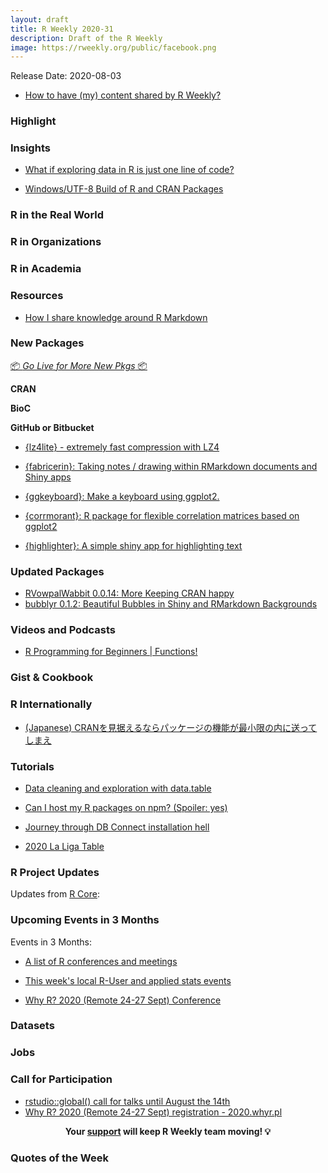 ```yaml
---
layout: draft
title: R Weekly 2020-31
description: Draft of the R Weekly
image: https://rweekly.org/public/facebook.png
---
```


Release Date: 2020-08-03

+ [How to have (my) content shared by R Weekly?](https://github.com/rweekly/rweekly.org#how-to-have-my-content-shared-by-r-weekly)


###  Highlight



### Insights
+ [What if exploring data in R is just one line of code?](https://rolkra.github.io/start-to-explore/)

+ [Windows/UTF-8 Build of R and CRAN Packages](https://developer.r-project.org/Blog/public/2020/07/30/windows/utf-8-build-of-r-and-cran-packages/)


### R in the Real World



###  R in Organizations



###  R in Academia



###  Resources

+ [How I share knowledge around R Markdown](https://themockup.blog/posts/2020-07-25-meta-rmarkdown/)

###  New Packages

<p class="added-hostname"><a href="https://rweekly.org/live" target="_blank" class="externalLink">📦 <i>Go Live for More New Pkgs</i> 📦</a></p>

**CRAN**



**BioC**



**GitHub or Bitbucket**

+ [{lz4lite} - extremely fast compression with LZ4](https://coolbutuseless.github.io/2020/06/16/introducing-lz4lite-extremely-fast-compression-with-lz4/)
+ [{fabricerin}: Taking notes / drawing within RMarkdown documents and Shiny apps](https://ihaddadenfodil.com/post/taking-notes-in-rmarkdown-using-the-fabricerin-package/)
+ [{ggkeyboard}: Make a keyboard using ggplot2.](https://github.com/sharlagelfand/ggkeyboard)

+ [{corrmorant}: R package for flexible correlation matrices based on ggplot2](https://github.com/r-link/corrmorant)

+ [{highlighter}: A simple shiny app for highlighting text](https://github.com/r4fun/highlighter)

### Updated Packages

+ [RVowpalWabbit 0.0.14: More Keeping CRAN happy](http://dirk.eddelbuettel.com/blog/2020/06/14#rvowpalwabbit_0.0.14) 
+ [bubblyr 0.1.2: Beautiful Bubbles in Shiny and RMarkdown Backgrounds](https://github.com/feddelegrand7/bubblyr)


###  Videos and Podcasts

+ [R Programming for Beginners | Functions!](https://www.youtube.com/watch?v=pXA350-o0v8)

### Gist & Cookbook



### R Internationally

+ [(Japanese) CRANを見据えるならパッケージの機能が最小限の内に送ってしまえ](https://blog.atusy.net/2020/07/27/creating-package/)

###  Tutorials

+ [Data cleaning and exploration with data.table](https://www.meganstodel.com/posts/using-data-table/)

+ [Can I host my R packages on npm? (Spoiler: yes)](https://colinfay.me/r-package-npm/)

+ [Journey through DB Connect installation hell](https://irene.rbind.io/post/db-connect-install/)

+ [2020 La Liga Table](https://otstats.github.io/r/la-liga-table/)

<!--<div class="post-more-begin></div><div class="post-more-end"></div>-->

###  R Project Updates

Updates from [R Core](http://developer.r-project.org/blosxom.cgi/R-devel/NEWS):


###  Upcoming Events in 3 Months

Events in 3 Months:


+ [A list of R conferences and meetings](https://jumpingrivers.github.io/meetingsR/events.html)

+ [This week's local R-User and applied stats events](https://community.rstudio.com/c/irl)

+ [Why R? 2020 (Remote 24-27 Sept) Conference](http://2020.whyr.pl/)


### Datasets

### Jobs




###  Call for Participation

+ [rstudio::global() call for talks until August the 14th](https://blog.rstudio.com/2020/07/17/rstudio-global-call-for-talks/)
+ [Why R? 2020 (Remote 24-27 Sept) registration - 2020.whyr.pl](http://whyr.pl/foundation/2020/WhyR-2020-Going-Remote/)

<p class="hide-support added-hostname support-rweekly" style="text-align: center;font-weight: bold;">Your <a class="non-visited externalLink" href="https://www.patreon.com/rweekly" onclick="pas(this)">support</a> will keep R Weekly team moving! 💡</p>

###  Quotes of the Week
